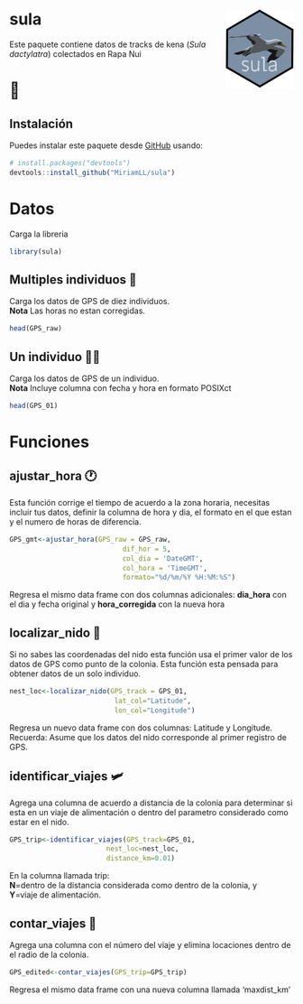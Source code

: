 
<!-- README.md is generated from README.Rmd. Please edit that file -->

# sula <img src="man/figures/logo.png" align="right" width = "120px"/>

Este paquete contiene datos de tracks de kena (*Sula dactylatra*)
colectados en Rapa Nui  
<h1>
🗿
</h1>

## Instalación

Puedes instalar este paquete desde [GitHub](https://github.com/) usando:

``` r
# install.packages("devtools")
devtools::install_github("MiriamLL/sula")
```

# Datos

Carga la libreria

``` r
library(sula)
```

## Multiples individuos 👯‍

Carga los datos de GPS de diez individuos.  
**Nota** Las horas no estan corregidas.

``` r
head(GPS_raw)
```

## Un individuo 💃🏽

Carga los datos de GPS de un individuo.  
**Nota** Incluye columna con fecha y hora en formato POSIXct

``` r
head(GPS_01)
```

# Funciones

## ajustar\_hora 🕐

Esta función corrige el tiempo de acuerdo a la zona horaria, necesitas
incluir tus datos, definir la columna de hora y dia, el formato en el
que estan y el numero de horas de diferencia.

``` r
GPS_gmt<-ajustar_hora(GPS_raw = GPS_raw,
                            dif_hor = 5,
                            col_dia = 'DateGMT',
                            col_hora = 'TimeGMT',
                            formato="%d/%m/%Y %H:%M:%S")
```

Regresa el mismo data frame con dos columnas adicionales: **dia\_hora**
con el dia y fecha original y **hora\_corregida** con la nueva hora

## localizar\_nido 🐣

Si no sabes las coordenadas del nido esta función usa el primer valor de
los datos de GPS como punto de la colonia. Esta función esta pensada
para obtener datos de un solo individuo.

``` r
nest_loc<-localizar_nido(GPS_track = GPS_01,
                          lat_col="Latitude",
                          lon_col="Longitude")
```

Regresa un nuevo data frame con dos columnas: Latitude y Longitude.
Recuerda: Asume que los datos del nido corresponde al primer registro de
GPS.

## identificar\_viajes 🛩️

Agrega una columna de acuerdo a distancia de la colonia para determinar
si esta en un viaje de alimentación o dentro del parametro considerado
como estar en el nido.

``` r
GPS_trip<-identificar_viajes(GPS_track=GPS_01,
                        nest_loc=nest_loc,
                        distance_km=0.01)
```

En la columna llamada trip:  
**N**=dentro de la distancia considerada como dentro de la colonia, y  
**Y**=viaje de alimentación.

## contar\_viajes 🧮

Agrega una columna con el número del viaje y elimina locaciones dentro
de el radio de la colonia.

``` r
GPS_edited<-contar_viajes(GPS_trip=GPS_trip)
```

Regresa el mismo data frame con una nueva columna llamada ‘maxdist\_km’
